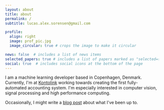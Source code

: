 ```yaml
---
layout: about
title: about
permalink: /
subtitle: lucas.alex.sorensen@gmail.com

profile:
  align: right
  image: prof_pic.jpg
  image_circular: true # crops the image to make it circular

news: false  # includes a list of news items
selected_papers: true # includes a list of papers marked as "selected={true}"
social: true  # includes social icons at the bottom of the page
---
```


I am a machine learning developer based in Copenhagen, Denmark. Currently, I'm at [Kontolink](https://kontolink.com) working towards creating the first fully-automated accounting system. I'm especially interested in computer vision, signal processing and high performance computing.

Occasionally, I might write a [blog post](https://lucasalexsorensen.notion.site/Blog-30ad51afd5d84fd8904966c422a1d28e) about what I've been up to.
